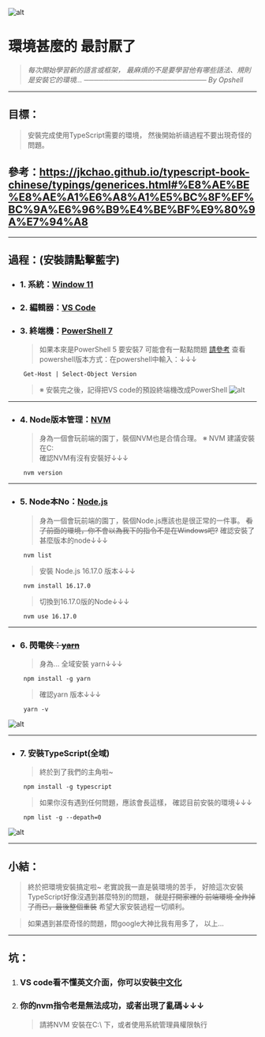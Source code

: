![alt](https://)

# 環境甚麼的 最討厭了
   > *每次開始學習新的語言或框架，*
   > *最麻煩的不是要學習他有哪些語法、規則*
   > *是安裝它的環境...*
   > *───────────────────────── By Opshell*

---
## 目標：
   > 安裝完成使用TypeScript需要的環境，
   > 然後開始祈禱過程不要出現奇怪的問題。

## 參考：https://jkchao.github.io/typescript-book-chinese/typings/generices.html#%E8%AE%BE%E8%AE%A1%E6%A8%A1%E5%BC%8F%EF%BC%9A%E6%96%B9%E4%BE%BF%E9%80%9A%E7%94%A8

---
## 過程：(安裝請點擊藍字)
- ### 1. 系統：[Window 11](https://www.microsoft.com/zh-tw/software-download/windows11)
- ### 2. 編輯器：[VS Code](https://code.visualstudio.com/)
- ### 3. 終端機：[PowerShell 7](https://docs.microsoft.com/zh-tw/powershell/scripting/install/installing-powershell-on-windows?view=powershell-7.2)
   > 如果本來是PowerShell 5 要安裝7 可能會有一點點問題 [請參考](https://docs.microsoft.com/zh-tw/powershell/scripting/whats-new/migrating-from-windows-powershell-51-to-powershell-7?view=powershell-7.2)
   > 查看powershell版本方式：在powershell中輸入：↓↓↓
   ```
    Get-Host | Select-Object Version
   ```
   > ※ 安裝完之後，記得把VS code的預設終端機改成PowerShell
![alt](https://)

---
- ### 4. Node版本管理：[NVM](https://github.com/coreybutler/nvm-windows)
   > 身為一個會玩前端的園丁，裝個NVM也是合情合理。
   > ※ NVM 建議安裝在C:\
   > 確認NVM有沒有安裝好↓↓↓
   ```
    nvm version
   ```

---
- ### 5. Node本No：[Node.js](https://nodejs.org/zh-tw/)
   > 身為一個會玩前端的園丁，裝個Node.js應該也是很正常的一件事。
   > ~~看了前面的環境，你不會以為我下的指令不是在Windows吧?~~
   > 確認安裝了甚麼版本的node↓↓↓
   ```
    nvm list
   ```
   > 安裝 Node.js 16.17.0 版本↓↓↓
   ```
    nvm install 16.17.0
   ```
   > 切換到16.17.0版的Node↓↓↓
   ```
    nvm use 16.17.0
   ```

---
- ### 6. ~~閃電俠：[yarn](https://ithelp.ithome.com.tw/articles/10191745)~~
   > 身為...
   > 全域安裝 yarn↓↓↓
   ```
    npm install -g yarn
   ```
   > 確認yarn 版本↓↓↓
   ```
    yarn -v
   ```
![alt](https://)

---
- ### 7. 安裝TypeScript(全域)
   > 終於到了我們的主角啦~
   ```
    npm install -g typescript
   ```
   > 如果你沒有遇到任何問題，應該會長這樣，
   > 確認目前安裝的環境↓↓↓
   ```
    npm list -g --depath=0
   ```
![alt](https://)

---
## 小結：
   > 終於把環境安裝搞定啦~
   > 老實說我一直是裝環境的苦手，
   > 好險這次安裝TypeScript好像沒遇到甚麼特別的問題，
   > ~~就是打開家裡的 前端環境 全炸掉了而已，最後整個重裝~~
   > 希望大家安裝過程一切順利。

   > 如果遇到甚麼奇怪的問題，問google大神比我有用多了，
   > 以上...

---
## 坑：
1. ### VS code看不懂英文介面，你可以安裝[中文化](https://marketplace.visualstudio.com/items?itemName=MS-CEINTL.vscode-language-pack-zh-hant)
2. ### 你的nvm指令老是無法成功，或者出現了亂碼↓↓↓
   > 請將NVM 安裝在C:\ 下，或者使用系統管理員權限執行
